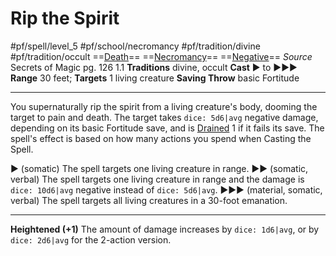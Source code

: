 # Rip the Spirit
#pf/spell/level_5 #pf/school/necromancy #pf/tradition/divine #pf/tradition/occult
==[Death](../../../Traits/Death.md)== ==[Necromancy](../../../Traits/Necromancy.md)== ==[Negative](../../../Traits/Negative.md)==
*Source* Secrets of Magic pg. 126 1.1
**Traditions** divine, occult
**Cast** ► to ►►►
**Range** 30 feet; **Targets** 1 living creature
**Saving Throw** basic Fortitude

---
You supernaturally rip the spirit from a living creature's body, dooming the target to pain and death. The target takes `dice: 5d6|avg` negative damage, depending on its basic Fortitude save, and is [Drained](../../../Conditions/Drained.md) 1 if it fails its save. The spell's effect is based on how many actions you spend when Casting the Spell.

► (somatic) The spell targets one living creature in range.
►► (somatic, verbal) The spell targets one living creature in range and the damage is `dice: 10d6|avg` negative instead of `dice: 5d6|avg`.
►►► (material, somatic, verbal) The spell targets all living creatures in a 30-foot emanation.

<hr>

**Heightened (+1)** The amount of damage increases by `dice: 1d6|avg`, or by `dice: 2d6|avg` for the 2-action version.